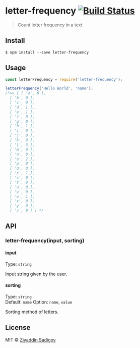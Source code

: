 # letter-frequency [![Build Status](https://travis-ci.org/ziyaddin/letter-frequency.svg?branch=master)](https://travis-ci.org/ziyaddin/letter-frequency)

>Count letter frequency in a text


## Install

```
$ npm install --save letter-frequency
```


## Usage

```js
const letterFrequency = require('letter-frequency');

letterFrequency('Hello World', 'name');
/*=> [ [ 'a', 0 ],
  [ 'b', 0 ],
  [ 'c', 0 ],
  [ 'd', 1 ],
  [ 'e', 1 ],
  [ 'f', 0 ],
  [ 'g', 0 ],
  [ 'h', 1 ],
  [ 'i', 0 ],
  [ 'j', 0 ],
  [ 'k', 0 ],
  [ 'l', 3 ],
  [ 'm', 0 ],
  [ 'n', 0 ],
  [ 'o', 2 ],
  [ 'p', 0 ],
  [ 'q', 0 ],
  [ 'r', 1 ],
  [ 's', 0 ],
  [ 't', 0 ],
  [ 'u', 0 ],
  [ 'v', 0 ],
  [ 'w', 1 ],
  [ 'x', 0 ],
  [ 'y', 0 ],
  [ 'z', 0 ] ] */
```


## API

### letter-frequency(input, sorting)

#### input

Type: `string`

Input string given by the user.

#### sorting

Type: `string`<br>
Default: `name`
Option: `name`, `value`

Sorting method of letters.


## License

MIT © [Ziyaddin Sadigov](https://github.com/ziyaddin)
